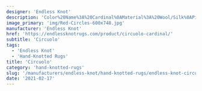```yaml
---
designer: 'Endless Knot'
description: 'Color%20Name%3A%20Cardinal%0AMaterial%3A%20Wool/Silk%0APile%3A%20CutStyle%3A%20Abstract%2C%20Modern'
image_primary: 'img/Red-Circles-600x748.jpg'
manufacturer: 'Endless Knot'
href: 'https://endlessknotrugs.com/product/circuolo-cardinal/'
subtitle: 'Circuolo'
tags:
  - 'Endless Knot'
  - 'Hand-Knotted Rugs'
title: 'Circuolo'
category: 'hand-knotted-rugs'
slug: '/manufacturers/endless-knot/hand-knotted-rugs/endless-knot-circuolo'
date: '2021-02-17'
---
```

